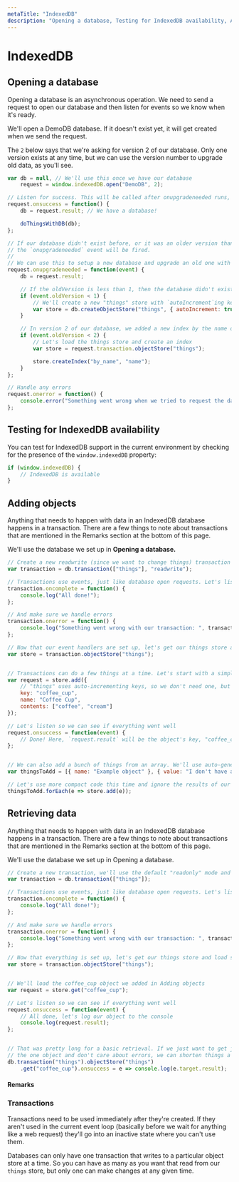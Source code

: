 ```yaml
---
metaTitle: "IndexedDB"
description: "Opening a database, Testing for IndexedDB availability, Adding objects, Retrieving data"
---
```


# IndexedDB



## Opening a database


Opening a database is an asynchronous operation. We need to send a request to open our database and then listen for events so we know when it's ready.

We'll open a DemoDB database. If it doesn't exist yet, it will get created when we send the request.

The `2` below says that we're asking for version 2 of our database. Only one version
exists at any time, but we can use the version number to upgrade old data, as you'll see.

```js
var db = null, // We'll use this once we have our database
    request = window.indexedDB.open("DemoDB", 2);

// Listen for success. This will be called after onupgradeneeded runs, if it does at all
request.onsuccess = function() {
    db = request.result; // We have a database!

    doThingsWithDB(db);
};

// If our database didn't exist before, or it was an older version than what we requested,
// the `onupgradeneeded` event will be fired.
// 
// We can use this to setup a new database and upgrade an old one with new data stores
request.onupgradeneeded = function(event) {
    db = request.result;

    // If the oldVersion is less than 1, then the database didn't exist. Let's set it up
    if (event.oldVersion < 1) {
        // We'll create a new "things" store with `autoIncrement`ing keys
        var store = db.createObjectStore("things", { autoIncrement: true });
    }

    // In version 2 of our database, we added a new index by the name of each thing
    if (event.oldVersion < 2) {
        // Let's load the things store and create an index
        var store = request.transaction.objectStore("things");

        store.createIndex("by_name", "name");
    }
};

// Handle any errors
request.onerror = function() {
    console.error("Something went wrong when we tried to request the database!");
};

```



## Testing for IndexedDB availability


You can test for IndexedDB support in the current environment by checking for the presence of the `window.indexedDB` property:

```js
if (window.indexedDB) {
    // IndexedDB is available
}

```



## Adding objects


Anything that needs to happen with data in an IndexedDB database happens in a transaction. There are a few things to note about transactions that are mentioned in the Remarks section at the bottom of this page.

We'll use the database we set up in **Opening a database.**

```js
// Create a new readwrite (since we want to change things) transaction for the things store
var transaction = db.transaction(["things"], "readwrite");

// Transactions use events, just like database open requests. Let's listen for success
transaction.oncomplete = function() {
    console.log("All done!");
};

// And make sure we handle errors
transaction.onerror = function() {
    console.log("Something went wrong with our transaction: ", transaction.error);
};

// Now that our event handlers are set up, let's get our things store and add some objects!
var store = transaction.objectStore("things");


// Transactions can do a few things at a time. Let's start with a simple insertion
var request = store.add({
    // "things" uses auto-incrementing keys, so we don't need one, but we can set it anyway
    key: "coffee_cup",
    name: "Coffee Cup",
    contents: ["coffee", "cream"]
});

// Let's listen so we can see if everything went well
request.onsuccess = function(event) {
    // Done! Here, `request.result` will be the object's key, "coffee_cup"
};


// We can also add a bunch of things from an array. We'll use auto-generated keys
var thingsToAdd = [{ name: "Example object" }, { value: "I don't have a name" }];

// Let's use more compact code this time and ignore the results of our insertions
thingsToAdd.forEach(e => store.add(e));

```



## Retrieving data


Anything that needs to happen with data in an IndexedDB database happens in a transaction. There are a few things to note about transactions that are mentioned in the Remarks section at the bottom of this page.

We'll use the database we set up in Opening a database.

```js
// Create a new transaction, we'll use the default "readonly" mode and the things store
var transaction = db.transaction(["things"]);

// Transactions use events, just like database open requests. Let's listen for success
transaction.oncomplete = function() {
    console.log("All done!");
};

// And make sure we handle errors
transaction.onerror = function() {
    console.log("Something went wrong with our transaction: ", transaction.error);
};

// Now that everything is set up, let's get our things store and load some objects!
var store = transaction.objectStore("things");


// We'll load the coffee_cup object we added in Adding objects
var request = store.get("coffee_cup");

// Let's listen so we can see if everything went well
request.onsuccess = function(event) {
    // All done, let's log our object to the console
    console.log(request.result);
};


// That was pretty long for a basic retrieval. If we just want to get just
// the one object and don't care about errors, we can shorten things a lot
db.transaction("things").objectStore("things")
    .get("coffee_cup").onsuccess = e => console.log(e.target.result);

```



#### Remarks


### Transactions

Transactions need to be used immediately after they're created. If they aren't used in the current event loop (basically before we wait for anything like a web request) they'll go into an inactive state where you can't use them.

Databases can only have one transaction that writes to a particular object store at a time. So you can have as many as you want that read from our `things` store, but only one can make changes at any given time.

